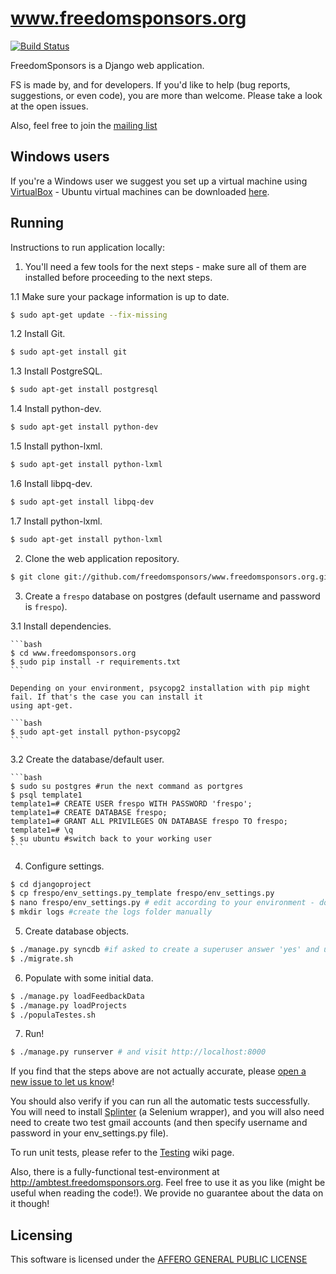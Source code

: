 www.freedomsponsors.org 
=======================

[![Build Status](https://secure.travis-ci.org/freedomsponsors/www.freedomsponsors.org.png)](http://travis-ci.org/freedomsponsors/www.freedomsponsors.org)

FreedomSponsors is a Django web application.

FS is made by, and for developers. 
If you'd like to help (bug reports, suggestions, or even code), you are more than welcome.
Please take a look at the open issues.

Also, feel free to join the [mailing list](https://groups.google.com/forum/?hl=en&fromgroups#!forum/freedomsponsors)

## Windows users

If you're a Windows user we suggest you set up a virtual machine using [VirtualBox](http://www.virtualbox.org) - Ubuntu
virtual machines can be downloaded [here](http://virtualboxes.org/images/ubuntu/). 

## Running

Instructions to run application locally:

1. You'll need a few tools for the next steps - make sure all of them are installed before proceeding to the next steps.

 1.1 Make sure your package information is up to date.
 
 ```bash
 $ sudo apt-get update --fix-missing
 ```
 
 1.2 Install Git.
 
  ```bash
  $ sudo apt-get install git
  ```
 
 1.3 Install PostgreSQL.
 
 ```bash
 $ sudo apt-get install postgresql
 ```
 1.4 Install python-dev.
 
 ```bash
 $ sudo apt-get install python-dev
 ```
 1.5 Install python-lxml.
 
 ```bash
 $ sudo apt-get install python-lxml
 ```
 
 1.6 Install libpq-dev.
 
 ```bash
 $ sudo apt-get install libpq-dev
 ```
 
 1.7 Install python-lxml.
 
 ```bash
 $ sudo apt-get install python-lxml
 ```
 
2. Clone the web application repository.

  ```bash
  $ git clone git://github.com/freedomsponsors/www.freedomsponsors.org.git
  ```

3. Create a `frespo` database on postgres (default username and password is `frespo`).

  3.1 Install dependencies.

    ```bash
    $ cd www.freedomsponsors.org
    $ sudo pip install -r requirements.txt
    ```

    Depending on your environment, psycopg2 installation with pip might fail. If that's the case you can install it 
    using apt-get.

    ```bash
    $ sudo apt-get install python-psycopg2
    ```
    
  3.2 Create the database/default user.
  
    ```bash
    $ sudo su postgres #run the next command as portgres
    $ psql template1
    template1=# CREATE USER frespo WITH PASSWORD 'frespo';
    template1=# CREATE DATABASE frespo;
    template1=# GRANT ALL PRIVILEGES ON DATABASE frespo TO frespo;
    template1=# \q
    $ su ubuntu #switch back to your working user
    ```

4. Configure settings.

  ```bash
  $ cd djangoproject
  $ cp frespo/env_settings.py_template frespo/env_settings.py
  $ nano frespo/env_settings.py # edit according to your environment - don't forget to change database user/password
  $ mkdir logs #create the logs folder manually
  ```

5. Create database objects.

  ```bash  
  $ ./manage.py syncdb #if asked to create a superuser answer 'yes' and use default values
  $ ./migrate.sh
  ```

6. Populate with some initial data.

  ```bash
  $ ./manage.py loadFeedbackData
  $ ./manage.py loadProjects
  $ ./populaTestes.sh
  ```

7. Run!

  ```bash
  $ ./manage.py runserver # and visit http://localhost:8000
  ```

If you find that the steps above are not actually accurate, please [open a new issue to let us know](https://github.com/freedomsponsors/www.freedomsponsors.org/issues/new)!

You should also verify if you can run all the automatic tests successfully.
You will need to install [Splinter](https://github.com/cobrateam/splinter) (a Selenium wrapper), and you will also need need to create two test gmail accounts (and then specify username and password in your env_settings.py file).

To run unit tests, please refer to the [Testing](https://github.com/freedomsponsors/www.freedomsponsors.org/wiki/Testing) wiki page.

Also, there is a fully-functional test-environment at http://ambtest.freedomsponsors.org.
Feel free to use it as you like (might be useful when reading the code!). We provide no guarantee about the data on it though!

## Licensing

This software is licensed under the [AFFERO GENERAL PUBLIC LICENSE](http://www.gnu.org/licenses/agpl-3.0.html)
